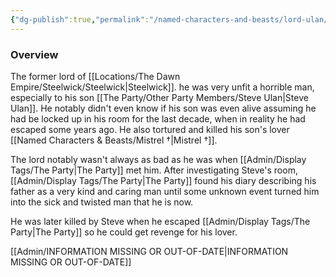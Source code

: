 ```yaml
---
{"dg-publish":true,"permalink":"/named-characters-and-beasts/lord-ulan/","tags":["NPC"],"noteIcon":""}
---
```



### Overview
The former lord of [[Locations/The Dawn Empire/Steelwick/Steelwick\|Steelwick]]. he was very unfit a horrible man, especially to his son [[The Party/Other Party Members/Steve Ulan\|Steve Ulan]]. He notably didn't even know if his son was even alive assuming he had be locked up in his room for the last decade, when in reality he had escaped some years ago. He also tortured and killed his son's lover [[Named Characters & Beasts/Mistrel †\|Mistrel †]].

The lord notably wasn't always as bad as he was when [[Admin/Display Tags/The Party\|The Party]] met him. After investigating Steve's room, [[Admin/Display Tags/The Party\|The Party]] found his diary describing his father as a very kind and caring man until some unknown event turned him into the sick and twisted man that he is now. 

He was later killed by Steve when he escaped [[Admin/Display Tags/The Party\|The Party]] so he could get revenge for his lover.

[[Admin/INFORMATION MISSING OR OUT-OF-DATE\|INFORMATION MISSING OR OUT-OF-DATE]]